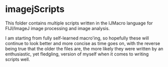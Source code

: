 # imagejScripts

This folder contains multiple scripts written in the IJMacro language for FIJI/ImageJ image processing and image analysis.

I am starting from fully self-learned macro'ing, so hopefully these will continue to look better and more concise as time goes on, with the reverse being true that the older the files are, the more likely they were written by an enthusiastic, yet fledgling, version of myself when it comes to writing scripts well.
